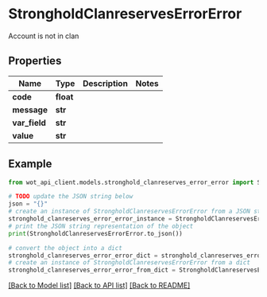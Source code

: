 # StrongholdClanreservesErrorError

Account is not in clan

## Properties

Name | Type | Description | Notes
------------ | ------------- | ------------- | -------------
**code** | **float** |  | 
**message** | **str** |  | 
**var_field** | **str** |  | 
**value** | **str** |  | 

## Example

```python
from wot_api_client.models.stronghold_clanreserves_error_error import StrongholdClanreservesErrorError

# TODO update the JSON string below
json = "{}"
# create an instance of StrongholdClanreservesErrorError from a JSON string
stronghold_clanreserves_error_error_instance = StrongholdClanreservesErrorError.from_json(json)
# print the JSON string representation of the object
print(StrongholdClanreservesErrorError.to_json())

# convert the object into a dict
stronghold_clanreserves_error_error_dict = stronghold_clanreserves_error_error_instance.to_dict()
# create an instance of StrongholdClanreservesErrorError from a dict
stronghold_clanreserves_error_error_from_dict = StrongholdClanreservesErrorError.from_dict(stronghold_clanreserves_error_error_dict)
```
[[Back to Model list]](../README.md#documentation-for-models) [[Back to API list]](../README.md#documentation-for-api-endpoints) [[Back to README]](../README.md)


